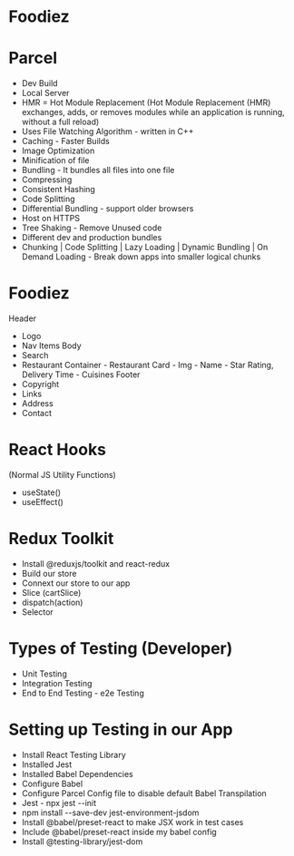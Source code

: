 # Foodiez

# Parcel

- Dev Build
- Local Server
- HMR = Hot Module Replacement
  (Hot Module Replacement (HMR) exchanges, adds, or removes modules
  while an application is running, without a full reload)
- Uses File Watching Algorithm - written in C++
- Caching - Faster Builds
- Image Optimization
- Minification of file
- Bundling - It bundles all files into one file
- Compressing
- Consistent Hashing
- Code Splitting
- Differential Bundling - support older browsers
- Host on HTTPS
- Tree Shaking - Remove Unused code
- Different dev and production bundles
- Chunking | Code Splitting | Lazy Loading | Dynamic Bundling | On Demand Loading - Break down apps into smaller logical chunks

# Foodiez

Header

- Logo
- Nav Items
  Body
- Search
- Restaurant Container - Restaurant Card - Img - Name - Star Rating, Delivery Time - Cuisines
  Footer
- Copyright
- Links
- Address
- Contact

# React Hooks

(Normal JS Utility Functions)

- useState()
- useEffect()

# Redux Toolkit

- Install @reduxjs/toolkit and react-redux
- Build our store
- Connext our store to our app
- Slice (cartSlice)
- dispatch(action)
- Selector

# Types of Testing (Developer)

- Unit Testing
- Integration Testing
- End to End Testing - e2e Testing

# Setting up Testing in our App

- Install React Testing Library
- Installed Jest
- Installed Babel Dependencies
- Configure Babel
- Configure Parcel Config file to disable default Babel Transpilation
- Jest - npx jest --init
- npm install --save-dev jest-environment-jsdom
- Install @babel/preset-react to make JSX work in test cases
- Include @babel/preset-react inside my babel config
- Install @testing-library/jest-dom
